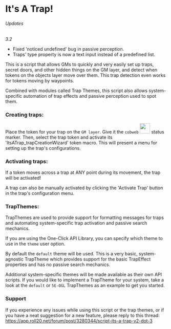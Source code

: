# It's A Trap!

###### Updates

_3.2_
* Fixed 'noticed undefined' bug in passive perception.
* Traps' type property is now a text input instead of a predefined list.

This is a script that allows GMs to quickly and very easily set up traps,
secret doors, and other hidden things on the GM layer, and detect when tokens
on the objects layer move over them. This trap detection even works for tokens
moving by waypoints.

Combined with modules called Trap Themes, this script also allows system-specific
automation of trap effects and passive perception used to spot them.

### Creating traps:

Place the token for your trap on the ```GM layer```. Give it the ```cobweb```
<img src="http://game-icons.net/icons/lorc/originals/png/cobweb.png" width="32"> status marker.
Then, select the trap token and activate its 'ItsATrap_trapCreationWizard' token macro.
This will present a menu for setting up the trap's configurations.

### Activating traps:

If a token moves across a trap at ANY point during its movement, the trap will
be activated!

A trap can also be manually activated by clicking the 'Activate Trap' button
in the trap's configuration menu.

### TrapThemes:

TrapThemes are used to provide support for formatting messages for traps and
automating system-specific trap activation and passive search mechanics.

If you are using the One-Click API Library, you can specify which theme to use
in the ```theme``` user option.

By default the ```default``` theme will be used. This is a very basic,
system-agnostic TrapTheme which provides support for the basic TrapEffect properties
and has no passive search mechanics.

Additional system-specific themes will be made available as their own API scripts.
If you would like to implement a TrapTheme for your system, take a look at
the ```default``` or ```5E-OGL``` TrapThemes as an example to get you started.

### Support

If you experience any issues while using this script or the trap themes, or if
you have a neat suggestion for a new feature, please reply to this thread:
https://app.roll20.net/forum/post/3280344/script-its-a-trap-v2-dot-3
